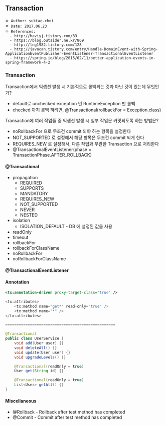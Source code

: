 ## Transaction

```
ㅁ Author: suktae.choi
ㅁ Date: 2017.06.23
ㅁ References:
  - http://haviyj.tistory.com/33
  - https://blog.outsider.ne.kr/869
  - http://lng1982.tistory.com/128
  - http://javacan.tistory.com/entry/Handle-DomainEvent-with-Spring-ApplicationEventPublisher-EventListener-TransactionalEventListener
  - https://spring.io/blog/2015/02/11/better-application-events-in-spring-framework-4-2
```

### Transaction
Transaction에서 익셉션 발생 시 기본적으로 롤백되는 것과 아닌 것이 있는데 무엇인가?
- default로 unchecked exception 인 RuntimeException 만 롤백
- checked 까지 롤백 하려면, @Transactional(rollbackFor = Exception.class)

Transaction에 여러 작업들 중 익셉션 발생 시 일부 작업은 커밋되도록 하는 방법은?
- noRollbackFor 으로 무조건 commit 되야 하는 항목을 설정한다
- NOT_SUPPORTED 로 설정해서 해당 항목은 무조건 commit 되게 한다
- REQUIRES_NEW 로 설정해서, 다른 작업과 무관한 Transaction 으로 처리한다
- @TransactionalEventListener(phase = TransactionPhase.AFTER_ROLLBACK)

#### @Transactional
- propagation
  - REQUIRED
  - SUPPORTS
  - MANDATORY
  - REQUIRES_NEW
  - NOT_SUPPORTED
  - NEVER
  - NESTED
- isolation
  - ISOLATION_DEFAULT - DB 에 설정된 값을 사용
- readOnly
- timeout
- rollbackFor
- rollbackForClassName
- noRollbackFor
- noRollbackForClassName

#### @TransactionalEventListener


#### Annotation
```xml
<tx:annotation-driven proxy-target-class="true" />
```
```java
<tx:attributes>
	<tx:method name="get*" read-only="true" />
	<tx:method name="*" />
</tx:attributes>

=================================================

@Transactional
public class UserService {
    void add(User user) {}
    void deleteAll() {}
    void update(User user) {}
    void upgradeLevels() {}

    @Transactional(readOnly = true)
    User get(String id) {}

    @Transactional(readOnly = true)
    List<User> getAll() {}
}
```

#### Miscellaneous
- @Rollback - Rollback after test method has completed
- @Commit - Commit after test method has completed
